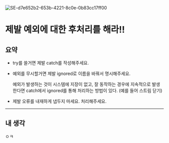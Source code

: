 ![SE-d7e652b2-653b-4221-8c0e-0b83cc17ff00](https://github.com/TightJava/effective_java/assets/105692206/8c76c4f0-73b7-4927-9044-c216a20db0d9)


# 제발 예외에 대한 후처리를 해라!!

## 요약

- try를 쓸거면 제발 catch를 작성해주세요.
- 예외를 무시할거면 제발 ignored로 이름을 바꿔서 명시해주세요.
    
    예외가 발생하는 것이 시스템에 지장이 없고, 잘 동작하는 경우에 지속적으로 발생한다면 catch에서 ignored를 통해 처리하는 방법이 있다. (예를 들어 스트림 닫기)
    
- 제발 오류를 내재하게 냅두지 마세요. 처리해주세요.

---

## 내 생각

ㅇㅋ
